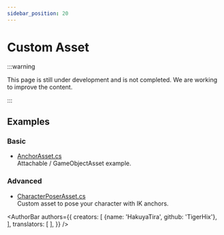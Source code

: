 ```yaml
---
sidebar_position: 20
---
```


# Custom Asset

:::warning

This page is still under development and is not completed. We are working to improve the content.

:::

## Examples

### Basic

- [AnchorAsset.cs](https://gist.github.com/TigerHix/c549e984df0be34cfd6f8f50e741aab2)  
Attachable / GameObjectAsset example.

### Advanced

- [CharacterPoserAsset.cs](https://gist.github.com/TigerHix/8413f8e10e508f37bb946d8802ee4e0b)  
Custom asset to pose your character with IK anchors.


<AuthorBar authors={{
  creators: [
    {name: 'HakuyaTira', github: 'TigerHix'},
  ],
  translators: [
  ],
}} />
